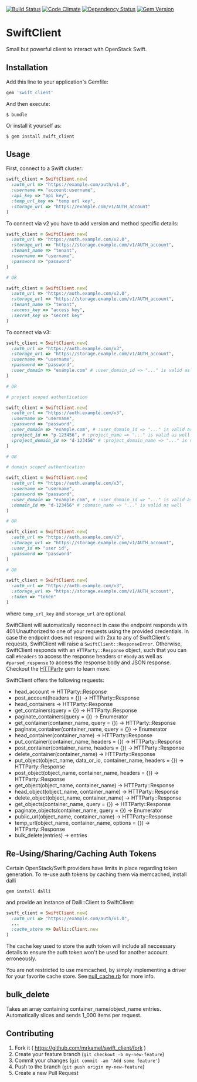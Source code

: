 [![Build Status](https://secure.travis-ci.org/mrkamel/swift_client.png?branch=master)](http://travis-ci.org/mrkamel/swift_client)
[![Code Climate](https://codeclimate.com/github/mrkamel/swift_client.png)](https://codeclimate.com/github/mrkamel/swift_client)
[![Dependency Status](https://gemnasium.com/mrkamel/swift_client.png?travis)](https://gemnasium.com/mrkamel/swift_client)
[![Gem Version](https://badge.fury.io/rb/swift_client.svg)](http://badge.fury.io/rb/swift_client)

# SwiftClient

Small but powerful client to interact with OpenStack Swift.

## Installation

Add this line to your application's Gemfile:

```ruby
gem 'swift_client'
```

And then execute:

    $ bundle

Or install it yourself as:

    $ gem install swift_client

## Usage

First, connect to a Swift cluster:

```ruby
swift_client = SwiftClient.new(
  :auth_url => "https://example.com/auth/v1.0",
  :username => "account:username",
  :api_key => "api key",
  :temp_url_key => "temp url key",
  :storage_url => "https://example.com/v1/AUTH_account"
)
```

To connect via v2 you have to add version and method specific details:

```ruby
swift_client = SwiftClient.new(
  :auth_url => "https://auth.example.com/v2.0",
  :storage_url => "https://storage.example.com/v1/AUTH_account",
  :tenant_name => "tenant",
  :username => "username",
  :password => "password"
)

# OR

swift_client = SwiftClient.new(
  :auth_url => "https://auth.example.com/v2.0",
  :storage_url => "https://storage.example.com/v1/AUTH_account",
  :tenant_name => "tenant",
  :access_key => "access key",
  :secret_key => "secret key"
)
```

To connect via v3:

```ruby
swift_client = SwiftClient.new(
  :auth_url => "https://auth.example.com/v3",
  :storage_url => "https://storage.example.com/v1/AUTH_account",
  :username => "username",
  :password => "password",
  :user_domain => "example.com" # :user_domain_id => "..." is valid as well
)

# OR

# project scoped authentication

swift_client = SwiftClient.new(
  :auth_url => "https://auth.example.com/v3",
  :username => "username",
  :password => "password",
  :user_domain => "example.com", # :user_domain_id => "..." is valid as well
  :project_id => "p-123456", # :project_name => "..." is valid as well
  :project_domain_id => "d-123456" # :project_domain_name => "..." is valid as well
)

# OR

# domain scoped authentication

swift_client = SwiftClient.new(
  :auth_url => "https://auth.example.com/v3",
  :username => "username",
  :password => "password",
  :user_domain => "example.com", # :user_domain_id => "..." is valid as well
  :domain_id => "d-123456" # :domain_name => "..." is valid as well
)

# OR

swift_client = SwiftClient.new(
  :auth_url => "https://auth.example.com/v3",
  :storage_url => "https://storage.example.com/v1/AUTH_account",
  :user_id => "user id",
  :password => "password"
)

# OR

swift_client = SwiftClient.new(
  :auth_url => "https://auth.example.com/v3",
  :storage_url => "https://storage.example.com/v1/AUTH_account",
  :token => "token"
)
```

where `temp_url_key` and `storage_url` are optional.

SwiftClient will automatically reconnect in case the endpoint responds with 401
Unauthorized to one of your requests using the provided credentials. In case
the endpoint does not respond with 2xx to any of SwiftClient's requests,
SwiftClient will raise a `SwiftClient::ResponseError`. Otherwise, SwiftClient
responds with an `HTTParty::Response` object, such that you can call `#headers`
to access the response headers or `#body` as well as `#parsed_response` to
access the response body and JSON response. Checkout the
[HTTParty](https://github.com/jnunemaker/httparty) gem to learn more.

SwiftClient offers the following requests:

* head_account -> HTTParty::Response
* post_account(headers = {}) -> HTTParty::Response
* head_containers -> HTTParty::Response
* get_containers(query = {}) -> HTTParty::Response
* paginate_containers(query = {}) -> Enumerator
* get_container(container_name, query = {}) -> HTTParty::Response
* paginate_container(container_name, query = {}) -> Enumerator
* head_container(container_name) -> HTTParty::Response
* put_container(container_name, headers = {}) -> HTTParty::Response
* post_container(container_name, headers = {}) -> HTTParty::Response
* delete_container(container_name) -> HTTParty::Response
* put_object(object_name, data_or_io, container_name, headers = {}) -> HTTParty::Response
* post_object(object_name, container_name, headers = {}) -> HTTParty::Response
* get_object(object_name, container_name) -> HTTParty::Response
* head_object(object_name, container_name) -> HTTParty::Response
* delete_object(object_name, container_name) -> HTTParty::Response
* get_objects(container_name, query = {}) -> HTTParty::Response
* paginate_objects(container_name, query = {}) -> Enumerator
* public_url(object_name, container_name) -> HTTParty::Response
* temp_url(object_name, container_name, options = {}) -> HTTParty::Response
* bulk_delete(entries) -> entries

## Re-Using/Sharing/Caching Auth Tokens

Certain OpenStack/Swift providers have limits in place regarding token
generation. To re-use auth tokens by caching them via memcached, install dalli

`gem install dalli`

and provide an instance of Dalli::Client to SwiftClient:

```ruby
swift_client = SwiftClient.new(
  :auth_url => "https://example.com/auth/v1.0",
  ...
  :cache_store => Dalli::Client.new
)
```

The cache key used to store the auth token will include all neccessary details
to ensure the auth token won't be used for another account erroneously.

You are not restricted to use memcached, by simply implementing a driver for your
favorite cache store. See [null_cache.rb](https://github.com/mrkamel/swift_client/blob/master/lib/swift_client/null_cache.rb)
for more info.

## bulk_delete

Takes an array containing container_name/object_name entries.
Automatically slices and sends 1_000 items per request.

## Contributing

1. Fork it ( https://github.com/mrkamel/swift_client/fork )
2. Create your feature branch (`git checkout -b my-new-feature`)
3. Commit your changes (`git commit -am 'Add some feature'`)
4. Push to the branch (`git push origin my-new-feature`)
5. Create a new Pull Request
